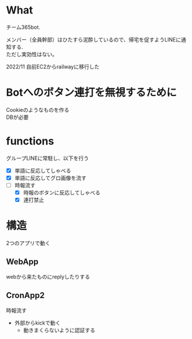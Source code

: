 # What

チーム365bot.


メンバー（全員幹部）はひたすら泥酔しているので、帰宅を促すようLINEに通知する.  
ただし実効性はない。

2022/11 自前EC2からrailwayに移行した

# Botへのボタン連打を無視するために

Cookieのようなものを作る  
DBが必要


# functions

グループLINEに常駐し、以下を行う
- [x] 単語に反応してしゃべる
- [x] 単語に反応してグロ画像を流す
- [ ] 時報流す
  - [x] 時報のボタンに反応してしゃべる
  - [x] 連打禁止

# 構造

2つのアプリで動く

## WebApp
webから来たものにreplyしたりする

## CronApp2
時報流す
- 外部からkickで動く
  - 動きまくらないように認証する
